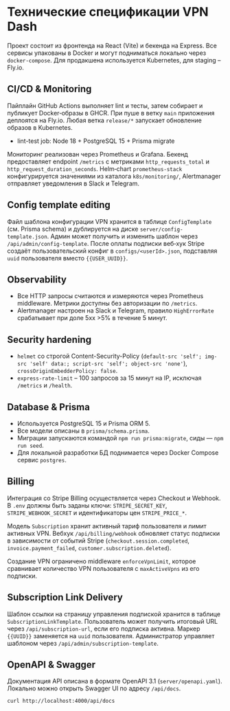 # Технические спецификации VPN Dash

Проект состоит из фронтенда на React (Vite) и бекенда на Express. Все сервисы упакованы в Docker и могут подниматься локально через `docker-compose`. Для продакшена используется Kubernetes, для staging – Fly.io.

## CI/CD & Monitoring

Пайплайн GitHub Actions выполняет lint и тесты, затем собирает и публикует Docker‑образы в GHCR. При пуше в ветку `main` приложения деплоятся на Fly.io. Любая ветка `release/*` запускает обновление образов в Kubernetes.
- lint-test job: Node 18 + PostgreSQL 15 + Prisma migrate

Мониторинг реализован через Prometheus и Grafana. Бекенд предоставляет endpoint `/metrics` c метриками `http_requests_total` и `http_request_duration_seconds`. Helm‑chart `prometheus-stack` конфигурируется значениями из каталога `k8s/monitoring/`, Alertmanager отправляет уведомления в Slack и Telegram.

## Config template editing

Файл шаблона конфигурации VPN хранится в таблице `ConfigTemplate` (см. Prisma schema) и дублируется на диске `server/config-template.json`. Админ может получить и изменить шаблон через `/api/admin/config-template`. После оплаты подписки веб‑хук Stripe создаёт пользовательский конфиг в `configs/<userId>.json`, подставляя `uuid` пользователя вместо `{{USER_UUID}}`.

## Observability
- Все HTTP запросы считаются и измеряются через Prometheus middleware. Метрики доступны без авторизации по `/metrics`.
- Alertmanager настроен на Slack и Telegram, правило `HighErrorRate` срабатывает при доле 5xx >5% в течение 5 минут.

## Security hardening
- `helmet` со строгой Content-Security-Policy (`default-src 'self'; img-src 'self' data:; script-src 'self'; object-src 'none'`), `crossOriginEmbedderPolicy: false`.
- `express-rate-limit` – 100 запросов за 15 минут на IP, исключая `/metrics` и `/health`.

## Database & Prisma
- Используется PostgreSQL 15 и Prisma ORM 5.
- Все модели описаны в `prisma/schema.prisma`.
- Миграции запускаются командой `npm run prisma:migrate`, сиды — `npm run seed`.
- Для локальной разработки БД поднимается через Docker Compose сервис `postgres`.

## Billing
Интеграция со Stripe Billing осуществляется через Checkout и Webhook. В `.env` должны быть заданы ключи:
`STRIPE_SECRET_KEY`, `STRIPE_WEBHOOK_SECRET` и идентификаторы цен `STRIPE_PRICE_*`.

Модель `Subscription` хранит активный тариф пользователя и лимит активных VPN. Вебхук `/api/billing/webhook` обновляет статус подписки в зависимости от событий Stripe (`checkout.session.completed`, `invoice.payment_failed`, `customer.subscription.deleted`).

Создание VPN ограничено middleware `enforceVpnLimit`, которое сравнивает количество VPN пользователя с `maxActiveVpns` из его подписки.

## Subscription Link Delivery

Шаблон ссылки на страницу управления подпиской хранится в таблице `SubscriptionLinkTemplate`.
Пользователь может получить итоговый URL через `/api/subscription-url`, если его подписка активна.
Маркер `{{UUID}}` заменяется на `uuid` пользователя.
Администратор управляет шаблоном через `/api/admin/subscription-template`.

## OpenAPI & Swagger

Документация API описана в формате OpenAPI 3.1 (`server/openapi.yaml`).
Локально можно открыть Swagger UI по адресу `/api/docs`.

```bash
curl http://localhost:4000/api/docs
```
